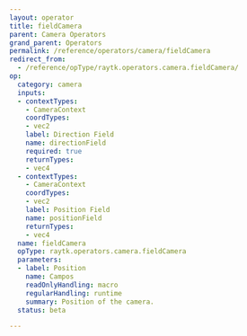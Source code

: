 ```yaml
---
layout: operator
title: fieldCamera
parent: Camera Operators
grand_parent: Operators
permalink: /reference/operators/camera/fieldCamera
redirect_from:
  - /reference/opType/raytk.operators.camera.fieldCamera/
op:
  category: camera
  inputs:
  - contextTypes:
    - CameraContext
    coordTypes:
    - vec2
    label: Direction Field
    name: directionField
    required: true
    returnTypes:
    - vec4
  - contextTypes:
    - CameraContext
    coordTypes:
    - vec2
    label: Position Field
    name: positionField
    returnTypes:
    - vec4
  name: fieldCamera
  opType: raytk.operators.camera.fieldCamera
  parameters:
  - label: Position
    name: Campos
    readOnlyHandling: macro
    regularHandling: runtime
    summary: Position of the camera.
  status: beta

---
```

